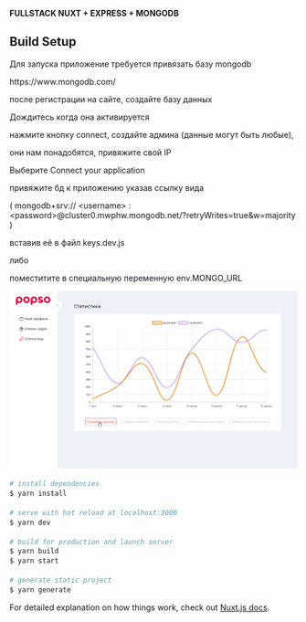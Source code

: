 **FULLSTACK NUXT + EXPRESS + MONGODB**

## Build Setup

Для запуска приложение требуется привязать базу mongodb
<p>  https://www.mongodb.com/  </p>
<p> после регистрации на сайте, создайте базу данных </p>
Дождитесь когда она активируется 
<p>нажмите кнопку connect, создайте админа (данные могут быть любые), <p>они нам понадобятся, привяжите свой IP</p> </p>
<p>Выберите Connect your application</p>
привяжите бд к приложению указав ссылку вида
<p> ( mongodb+srv:// &#60;username&#62; : &#60;password&#62;@cluster0.mwphw.mongodb.net/<dbname>?retryWrites=true&w=majority ) </p>
<p> вставив её в файл keys.dev.js  </p>
<p>  либо  </p>
<p>  поместитите в специальную переменную env.MONGO_URL  </p>

![popso](./assets/images/README.md/screen1.jpg)

```bash
# install dependencies
$ yarn install

# serve with hot reload at localhost:3000
$ yarn dev

# build for production and launch server
$ yarn build
$ yarn start

# generate static project
$ yarn generate
```

For detailed explanation on how things work, check out [Nuxt.js docs](https://nuxtjs.org).
